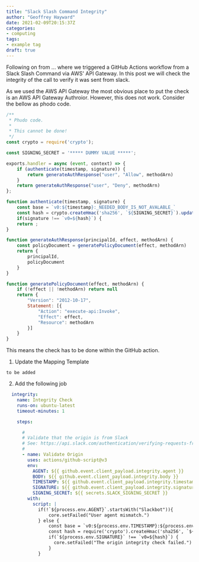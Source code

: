```yaml
---
title: "Slack Slash Command Integrity"
author: "Geoffrey Hayward"
date: 2021-02-09T20:15:37Z
categories:
- computing
tags:
- example tag
draft: true
---
```

Following on from ... where we triggered a GitHub Actions workflow from a Slack Slash Command via AWS' API Gateway. In 
this post we will check the integrity of the call to verify it was sent from slack.

As we used the AWS API Gateway the most obvious place to put the check is an AWS API Gateway Authroior. However, this 
does not work. Consider the bellow as phodo code.

```javascript
/**
 * Phudo code.
 * 
 * This cannot be done!
 */
const crypto = require('crypto');

const SIGNING_SECRET = '***** DUMMY VALUE *****';

exports.handler = async (event, context) => {
    if (authenticate(timestamp, signature)) {
        return generateAuthResponse("user", "Allow", methodArn)
    }
    return generateAuthResponse("user", "Deny", methodArn)
};

function authenticate(timestamp, signature) {
    const base = `v0:${timestamp}:_NEEDED_BODY_IS_NOT_AVALABLE_`
    const hash = crypto.createHmac('sha256', `${SIGNING_SECRET}`).update(base).digest("hex")
    if(signature !== `v0=${hash}`) {
    return ;
}

function generateAuthResponse(principalId, effect, methodArn) {
    const policyDocument = generatePolicyDocument(effect, methodArn)
    return {
        principalId,
        policyDocument
    }
}

function generatePolicyDocument(effect, methodArn) {
    if (!effect || !methodArn) return null
    return {
        "Version": "2012-10-17",
        Statement: [{
            "Action": "execute-api:Invoke",
            "Effect": effect,
            "Resource": methodArn
        }]
    }
}
```

This means the check has to be done within the GitHub action.

1. Update the Mapping Template

```text
to be added
```

2. Add the following job
```yaml
  integrity:
    name: Integrity Check
    runs-on: ubuntu-latest
    timeout-minutes: 1

    steps:

      #
      # Validate that the origin is from Slack
      # See: https://api.slack.com/authentication/verifying-requests-from-slack
      #
      - name: Validate Origin
        uses: actions/github-script@v3
        env:
          AGENT: ${{ github.event.client_payload.integrity.agent }}
          BODY: ${{ github.event.client_payload.integrity.body }}
          TIMESTAMP: ${{ github.event.client_payload.integrity.timestamp }}
          SIGNATURE: ${{ github.event.client_payload.integrity.signature }}
          SIGNING_SECRET: ${{ secrets.SLACK_SIGNING_SECRET }}
        with:
          script: |
            if(!`${process.env.AGENT}`.startsWith("Slackbot")){
                core.setFailed("User agent mismatch.")
            } else {
                const base = `v0:${process.env.TIMESTAMP}:${process.env.BODY}`
                const hash = require('crypto').createHmac('sha256', `${process.env.SIGNING_SECRET}`).update(base).digest("hex")
                if(`${process.env.SIGNATURE}` !== `v0=${hash}`) {
                  core.setFailed("The origin integrity check failed.")
                }
            }
```